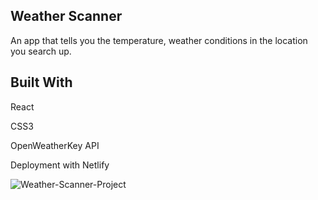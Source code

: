 ## Weather Scanner 
An app that tells you the temperature, weather conditions in the location you search up.

## Built With

React

CSS3

OpenWeatherKey API 

Deployment with Netlify

![Weather-Scanner-Project](https://user-images.githubusercontent.com/44646134/72392512-4d9dc600-36fe-11ea-9923-13bf8830dcdc.jpg)
